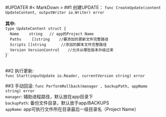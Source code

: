 #UPDATER
#< MarkDown >
##1 创建UPDATE：
`func CreateUpdate(content UpdateContent, outputWriter io.Writer) error`<br>
<br>
**其中:**<br>
`type UpdateContent struct {`<br>`
`&nbsp;&nbsp;`Name`&nbsp;&nbsp;&nbsp;&nbsp;&nbsp;&nbsp;&nbsp;&nbsp;`string `&nbsp;&nbsp;` // app的Project Name`<br>`
`&nbsp;&nbsp;`Paths   `&nbsp;&nbsp;&nbsp;`[]string  `&nbsp;&nbsp;` //要添加的更新文件完整路径`<br>`
`&nbsp;&nbsp;`Scripts []string     `&nbsp;&nbsp;    `//添加的脚本文件完整路径`<br>`
`&nbsp;&nbsp;`Version VersionControl  `&nbsp;&nbsp; `//允许从哪些版本升级过来`<br>
}`<br>
<br>

##2 执行更新:  
`func Start(inputUpdate io.Reader, currentVersion string) error`<br>

##3 手动回滚:
`func PerformRollback(manager , backupPath, appName string) error `<br>
`manager`:&nbsp;辅助进程路径，默认放在app目录下<br>
`backupPath`:&nbsp;备份文件目录，默认放于app/BACKUPS<br>
`appName`:&nbsp;app可执行文件所在目录最后一级目录名（Project Name）<br>
